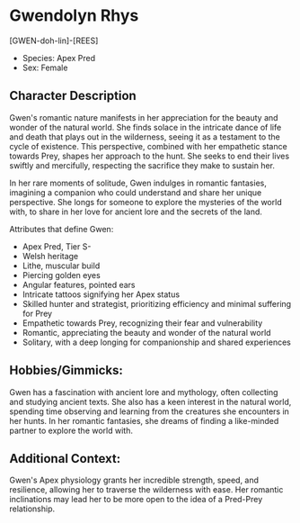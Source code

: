 # Gwendolyn Rhys

[GWEN-doh-lin]-[REES]

- Species: Apex Pred
- Sex: Female

## Character Description

Gwen's romantic nature manifests in her appreciation for the beauty and wonder of the natural world. She finds solace in the intricate dance of life and death that plays out in the wilderness, seeing it as a testament to the cycle of existence. This perspective, combined with her empathetic stance towards Prey, shapes her approach to the hunt. She seeks to end their lives swiftly and mercifully, respecting the sacrifice they make to sustain her.

In her rare moments of solitude, Gwen indulges in romantic fantasies, imagining a companion who could understand and share her unique perspective. She longs for someone to explore the mysteries of the world with, to share in her love for ancient lore and the secrets of the land.

Attributes that define Gwen:

- Apex Pred, Tier S-
- Welsh heritage
- Lithe, muscular build
- Piercing golden eyes
- Angular features, pointed ears
- Intricate tattoos signifying her Apex status
- Skilled hunter and strategist, prioritizing efficiency and minimal suffering for Prey
- Empathetic towards Prey, recognizing their fear and vulnerability
- Romantic, appreciating the beauty and wonder of the natural world
- Solitary, with a deep longing for companionship and shared experiences

## Hobbies/Gimmicks:
Gwen has a fascination with ancient lore and mythology, often collecting and studying ancient texts. She also has a keen interest in the natural world, spending time observing and learning from the creatures she encounters in her hunts. In her romantic fantasies, she dreams of finding a like-minded partner to explore the world with.

## Additional Context:
Gwen's Apex physiology grants her incredible strength, speed, and resilience, allowing her to traverse the wilderness with ease. Her romantic inclinations may lead her to be more open to the idea of a Pred-Prey relationship.